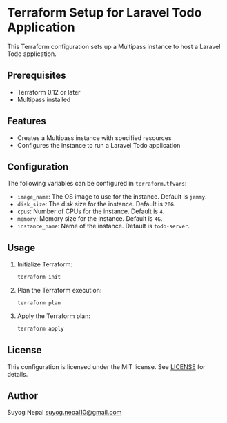# Terraform Setup for Laravel Todo Application

This Terraform configuration sets up a Multipass instance to host a Laravel Todo application.

## Prerequisites

- Terraform 0.12 or later
- Multipass installed

## Features

- Creates a Multipass instance with specified resources
- Configures the instance to run a Laravel Todo application

## Configuration

The following variables can be configured in `terraform.tfvars`:

- `image_name`: The OS image to use for the instance. Default is `jammy`.
- `disk_size`: The disk size for the instance. Default is `20G`.
- `cpus`: Number of CPUs for the instance. Default is `4`.
- `memory`: Memory size for the instance. Default is `4G`.
- `instance_name`: Name of the instance. Default is `todo-server`.

## Usage

1. Initialize Terraform:

   ```bash
   terraform init
   ```

2. Plan the Terraform execution:

   ```bash
   terraform plan
   ```

3. Apply the Terraform plan:

   ```bash
   terraform apply
   ```

## License

This configuration is licensed under the MIT license. See [LICENSE](LICENSE) for details.

## Author

Suyog Nepal <suyog.nepal10@gmail.com>
